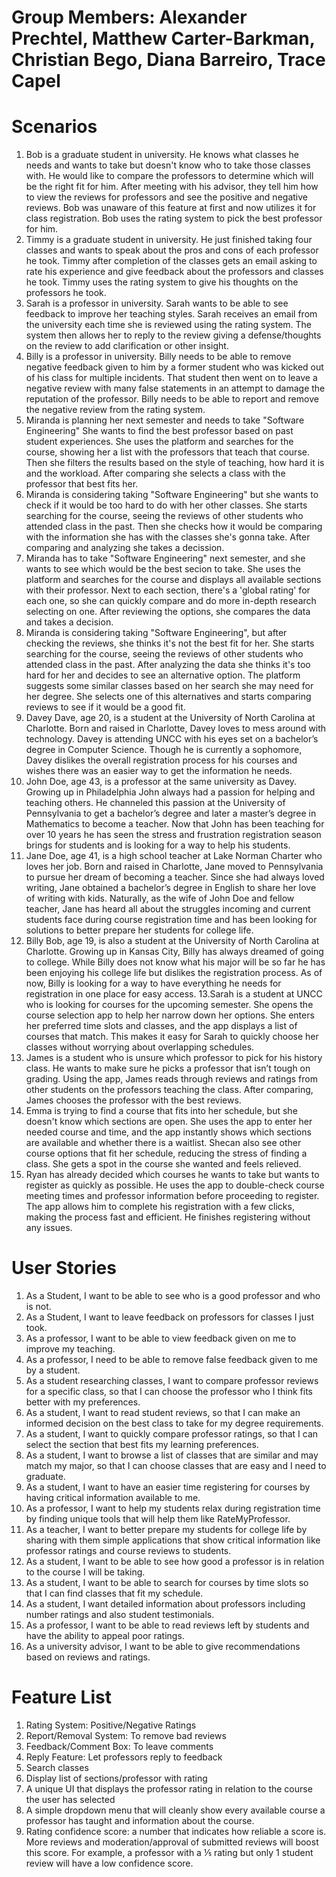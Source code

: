 # Group Members: Alexander Prechtel, Matthew Carter-Barkman, Christian Bego, Diana Barreiro, Trace Capel

# Scenarios
1. Bob is a graduate student in university. He knows what classes he needs and wants to take but doesn't know who to take those classes with. He would like to compare the professors to determine which will be the right fit for him. After meeting with his advisor, they tell him how to view the reviews for professors and see the positive and negative reviews. Bob was unaware of this feature at first and now utilizes it for class registration. Bob uses the rating system to pick the best professor for him.
2. Timmy is a graduate student in university. He just finished taking four classes and wants to speak about the pros and cons of each professor he took. Timmy after completion of the classes gets an email asking to rate his experience and give feedback about the professors and classes he took. Timmy uses the rating system to give his thoughts on the professors he took.
3. Sarah is a professor in university. Sarah wants to be able to see feedback to improve her teaching styles. Sarah receives an email from the university each time she is reviewed using the rating system. The system then allows her to reply to the review giving a defense/thoughts on the review to add clarification or other insight.
4. Billy is a professor in university. Billy needs to be able to remove negative feedback given to him by a former student who was kicked out of his class for multiple incidents. That student then went on to leave a negative review with many false statements in an attempt to damage the reputation of the professor. Billy needs to be able to report and remove the negative review from the rating system.
5. Miranda is planning her next semester and needs to take "Software Engineering" She wants to find the best professor based on past student experiences. She uses the platform and searches for the course, showing her a list with the professors that teach that course. Then she filters the results based on the style of teaching, how hard it is and the workload.  After comparing she selects a class with the professor that best fits her.
6. Miranda is considering taking "Software Engineering" but she wants to check if it would be too hard to do with her other classes. She starts searching for the course, seeing the reviews of other students who attended class in the past. Then she checks how it would be comparing with the information she has with the classes she's gonna take. After comparing and analyzing she takes a decission.
7. Miranda has to take "Software Engineering" next semester, and she wants to see which would be the best secion to take. She uses the platform and searches for the course and displays all available sections with their professor. Next to each section, there's a 'global rating' for each one, so she can quickly compare and do more in-depth research selecting on one. After reviewing the options, she compares the data and takes a decision.
8. Miranda is considering taking "Software Engineering", but after checking the reviews, she thinks it's not the best fit for her. She starts searching for the course, seeing the reviews of other students who attended class in the past. After analyzing the data she thinks it's too hard for her and decides to see an alternative option. The platform suggests some similar classes based on her search she may need for her degree. She selects one of this alternatives and starts comparing reviews to see if it would be a good fit.
9. Davey Dave, age 20, is a student at the University of North Carolina at Charlotte. Born and raised in Charlotte, Davey loves to mess around with technology. Davey is attending UNCC with his eyes set on a bachelor’s degree in Computer Science. Though he is currently a sophomore, Davey dislikes the overall registration process for his courses and wishes there was an easier way to get the information he needs.
10. John Doe, age 43, is a professor at the same university as Davey. Growing up in Philadelphia John always had a passion for helping and teaching others. He channeled this passion at the University of Pennsylvania to get a bachelor’s degree and later a master’s degree in Mathematics to become a teacher. Now that John has been teaching for over 10 years he has seen the stress and frustration registration season brings for students and is looking for a way to help his students.
11. Jane Doe, age 41, is a high school teacher at Lake Norman Charter who loves her job. Born and raised in Charlotte, Jane moved to Pennsylvania to pursue her dream of becoming a teacher. Since she had always loved writing, Jane obtained a bachelor’s degree in English to share her love of writing with kids. Naturally, as the wife of John Doe and fellow teacher, Jane has heard all about the struggles incoming and current students face during course registration time and has been looking for solutions to better prepare her students for college life.
12. Billy Bob, age 19, is also a student at the University of North Carolina at Charlotte. Growing up in Kansas City, Billy has always dreamed of going to college. While Billy does not know what his major will be so far he has been enjoying his college life but dislikes the registration process. As of now, Billy is looking for a way to have everything he needs for registration in one place for easy access.
13.Sarah is a student at UNCC who is looking for courses for the upcoming semester. She opens the course selection app to help her narrow down her options. She enters her preferred time slots and classes, and the app displays a list of courses that match. This makes it easy for Sarah to quickly choose her classes without worrying about overlapping schedules.
14. James is a student who is unsure which professor to pick for his history class. He wants to make sure he picks a professor that isn’t tough on grading. Using the app, James reads through reviews and ratings from other students on the professors teaching the class. After comparing, James chooses the professor with the best reviews.
15. Emma is trying to find a course that fits into her schedule, but she doesn't know which sections are open. She uses the app to enter her needed course and time, and the app instantly shows which sections are available and whether there is a waitlist. Shecan also see other course options that fit her schedule, reducing the stress of finding a class. She gets a spot in the course she wanted and feels relieved.
16. Ryan has already decided which courses he wants to take but wants to register as quickly as possible. He uses the app to double-check course meeting times and professor information before proceeding to register. The app allows him to complete his registration with a few clicks, making the process fast and efficient. He finishes registering without any issues.

# User Stories
1. As a Student, I want to be able to see who is a good professor and who is not.
2. As a Student, I want to leave feedback on professors for classes I just took.
3. As a professor, I want to be able to view feedback given on me to improve my teaching.
4. As a professor, I need to be able to remove false feedback given to me by a student.
5. As a student researching classes, I want to compare professor reviews for a specific class, so that I can choose the professor who I think fits better with my preferences.
6. As a student, I want to read student reviews, so that I can make an informed decision on the best class to take for my degree requirements.
7. As a student, I want to quickly compare professor ratings, so that I can select the section that best fits my learning preferences.
8. As a student, I want to browse a list of classes that are similar and may match my major, so that I can choose classes that are easy and I need to graduate.
9. As a student, I want to have an easier time registering for courses by having critical information available to me.
10. As a professor, I want to help my students relax during registration time by finding unique tools that will help them like RateMyProfessor.
11. As a teacher, I want to better prepare my students for college life by sharing with them simple applications that show critical information like professor ratings and course reviews to students.
12. As a student, I want to be able to see how good a professor is in relation to the course I will be taking.
13. As a student, I want to be able to search for courses by time slots so that I can find classes that fit my schedule.
14. As a student, I want detailed information about professors including number ratings and also student testimonials.
15. As a professor, I want to be able to read reviews left by students and have the ability to appeal poor ratings.
16. As a university advisor, I want to be able to give recommendations based on reviews and ratings.

# Feature List
1. Rating System: Positive/Negative Ratings
2. Report/Removal System: To remove bad reviews
3. Feedback/Comment Box: To leave comments
4. Reply Feature: Let professors reply to feedback
5. Search classes
6. Display list of sections/professor with rating
7. A unique UI that displays the professor rating in relation to the course the user has selected
8. A simple dropdown menu that will cleanly show every available course a professor has taught and information about the course.
9. Rating confidence score: a number that indicates how reliable a score is. More reviews and moderation/approval of submitted reviews will boost this score. For example, a professor with a ⅕ rating but only 1 student review will have a low confidence score.

